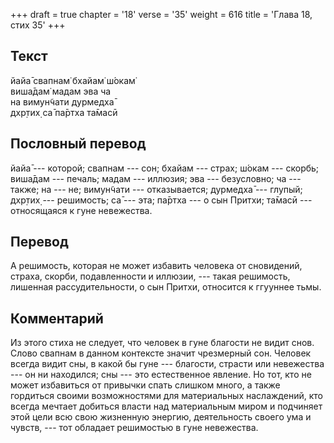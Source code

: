 +++
draft = true
chapter = '18'
verse = '35'
weight = 616
title = 'Глава 18, стих 35'
+++
## Текст

йайа̄ свапнам̇ бхайам̇ ш́окам̇  
виша̄дам̇ мадам эва ча  
на вимун̃чати дурмедха̄  
дхр̣тих̣ са̄ па̄ртха та̄масӣ

## Пословный перевод

йайа̄ --- которой; свапнам --- сон; бхайам --- страх; ш́окам --- скорбь;
виша̄дам --- печаль; мадам --- иллюзия; эва --- безусловно; ча --- также;
на --- не; вимун̃чати --- отказывается; дурмедха̄ --- глупый; дхр̣тих̣ ---
решимость; са̄ --- эта; па̄ртха --- о сын Притхи; та̄масӣ --- относящаяся к
гуне невежества.

## Перевод

А решимость, которая не может избавить человека от сновидений, страха,
скорби, подавленности и иллюзии, --- такая решимость, лишенная
рассудительности, о сын Притхи, относится к ггууннее тьмы.

## Комментарий

Из этого стиха не следует, что человек в гуне благости не видит снов.
Слово свапнам в данном контексте значит чрезмерный сон. Человек всегда
видит сны, в какой бы гуне --- благости, страсти или невежества --- он
ни находился; сны --- это естественное явление. Но тот, кто не может
избавиться от привычки спать слишком много, а также гордиться своими
возможностями для материальных наслаждений, кто всегда мечтает добиться
власти над материальным миром и подчиняет этой цели всю свою жизненную
энергию, деятельность своего ума и чувств, --- тот обладает решимостью в
гуне невежества.
